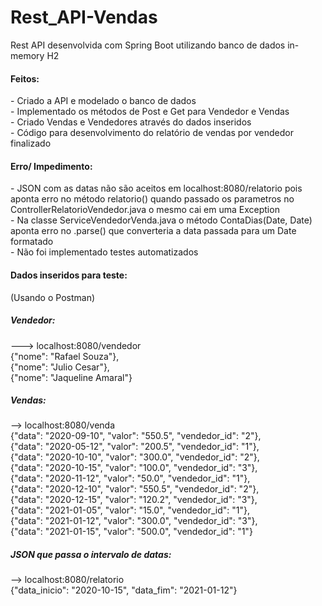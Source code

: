 # Rest_API-Vendas
Rest API desenvolvida com Spring Boot utilizando banco de dados in-memory H2

<h4>Feitos: </h4>
  - Criado a API e modelado o banco de dados <br>
  - Implementado os métodos de Post e Get para Vendedor e Vendas<br>
  - Criado Vendas e Vendedores através do dados inseridos<br>
  - Código para desenvolvimento do relatório de vendas por vendedor finalizado<br>


<h4>Erro/ Impedimento:</h4>
  - JSON com as datas não são aceitos em localhost:8080/relatorio pois aponta erro no método relatorio() quando passado os parametros no ControllerRelatorioVendedor.java o mesmo cai em uma Exception <br>
  - Na classe ServiceVendedorVenda.java o método ContaDias(Date, Date) aponta erro no .parse() que converteria a data passada para um Date formatado <br>
  - Não foi implementado testes automatizados <br>
  

<h4>Dados inseridos para teste: </h4> (Usando o Postman)

<h5>Vendedor: </h5>  ---> localhost:8080/vendedor <br>
{"nome": "Rafael Souza"}, <br>
{"nome": "Julio Cesar"}, <br>
{"nome": "Jaqueline Amaral"} <br>

<h5>Vendas: </h5> --> localhost:8080/venda<br>
{"data": "2020-09-10", "valor": "550.5", "vendedor_id": "2"},<br>
{"data": "2020-05-12", "valor": "200.5", "vendedor_id": "1"},<br>
{"data": "2020-10-10", "valor": "300.0", "vendedor_id": "2"},<br>
{"data": "2020-10-15", "valor": "100.0", "vendedor_id": "3"},<br>
{"data": "2020-11-12", "valor": "50.0", "vendedor_id": "1"},<br>
{"data": "2020-12-10", "valor": "550.5", "vendedor_id": "2"},<br>
{"data": "2020-12-15", "valor": "120.2", "vendedor_id": "3"},<br>
{"data": "2021-01-05", "valor": "15.0", "vendedor_id": "1"},<br>
{"data": "2021-01-12", "valor": "300.0", "vendedor_id": "3"},<br>
{"data": "2021-01-15", "valor": "500.0", "vendedor_id": "1"}<br>

<h5>JSON que passa o intervalo de datas: </h5> --> localhost:8080/relatorio<br>
{"data_inicio": "2020-10-15", "data_fim": "2021-01-12"}<br>

